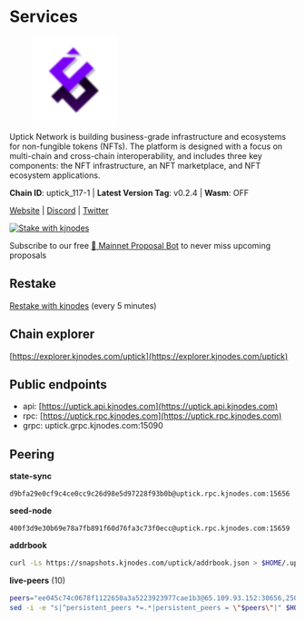 # Services

<figure><img src="https://raw.githubusercontent.com/kj89/cosmos-images/main/logos/uptick.png" width="150" alt=""><figcaption></figcaption></figure>

Uptick Network is building business-grade infrastructure and  ecosystems for non-fungible tokens (NFTs). The platform is  designed with a focus on multi-chain and cross-chain interoperability,  and includes three key components: the NFT infrastructure, an NFT  marketplace, and NFT ecosystem applications.

**Chain ID**: uptick_117-1 | **Latest Version Tag**: v0.2.4 | **Wasm**: OFF

[Website](https://uptick.network) | [Discord](https://discord.gg/UzeHS7fu5H) | [Twitter](https://twitter.com/uptickproject)

[![Stake with kjnodes](https://i.ibb.co/cr44Q8j/button-stake-with-kjnodes.png)](https://restake.app/uptick/uptickvaloper1jqpaf0vgzlxvjx5meq8huweuv2nguqe20seefq)

Subscribe to our free [🤖 Mainnet Proposal Bot](https://t.me/kjnodes_proposal_bot) to never miss upcoming proposals

## Restake

[Restake with kjnodes](https://restake.app/uptick/uptickvaloper1jqpaf0vgzlxvjx5meq8huweuv2nguqe20seefq) (every 5 minutes)
## Chain explorer
[https://explorer.kjnodes.com/uptick](https://explorer.kjnodes.com/uptick)

## Public endpoints

* api: [https://uptick.api.kjnodes.com](https://uptick.api.kjnodes.com)
* rpc: [https://uptick.rpc.kjnodes.com](https://uptick.rpc.kjnodes.com)
* grpc: uptick.grpc.kjnodes.com:15090

## Peering

**state-sync**

```text
d9bfa29e0cf9c4ce0cc9c26d98e5d97228f93b0b@uptick.rpc.kjnodes.com:15656
```

**seed-node**

```text
400f3d9e30b69e78a7fb891f60d76fa3c73f0ecc@uptick.rpc.kjnodes.com:15659
```

**addrbook**
```bash
curl -Ls https://snapshots.kjnodes.com/uptick/addrbook.json > $HOME/.uptickd/config/addrbook.json
```

**live-peers** (10)
```bash
peers="ee045c74c0678f1122650a3a5223923977cae1b3@65.109.93.152:30656,250c98d4975ae9a12ed7dfcd5a7cf76b470e49a6@65.21.108.180:26656,34d86f3a8dfce7d8b615563c587433c65792f104@185.219.142.221:15656,b45ee634889abf61c7212b03dbddb853a8a3bc09@185.48.24.112:15656,d9bfa29e0cf9c4ce0cc9c26d98e5d97228f93b0b@65.109.88.38:15656,7d7842acc423e6799d32cf78d7072d77450b11a1@65.109.104.118:60956,4914c40a9441895f355c600f38ed94756782ab99@146.59.81.204:27856,29269b318b35005b4ac39d010cbc3c41a5ab0833@185.144.99.33:26656,03d4bd74d72794fefc260008943d48dc502b7518@65.108.232.168:34656,024a9c6eb41193e7fc76544572c0a8370e80e953@65.109.92.240:3156"
sed -i -e "s|^persistent_peers *=.*|persistent_peers = \"$peers\"|" $HOME/.uptickd/config/config.toml
```
